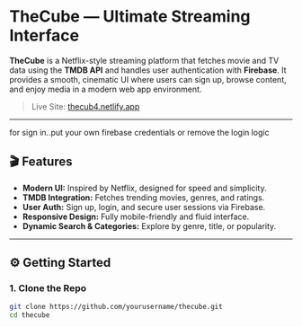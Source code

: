 # TheCube — Ultimate Streaming Interface

**TheCube** is a Netflix-style streaming platform that fetches movie and TV data using the **TMDB API** and handles user authentication with **Firebase**. It provides a smooth, cinematic UI where users can sign up, browse content, and enjoy media in a modern web app environment.

> Live Site: [thecub4.netlify.app](https://thecub4.netlify.app)

---
for sign in..put your own firebase credentials or remove the login logic

## 🎬 Features

- **Modern UI:** Inspired by Netflix, designed for speed and simplicity.
- **TMDB Integration:** Fetches trending movies, genres, and ratings.
- **User Auth:** Sign up, login, and secure user sessions via Firebase.
- **Responsive Design:** Fully mobile-friendly and fluid interface.
- **Dynamic Search & Categories:** Explore by genre, title, or popularity.

---

## ⚙️ Getting Started

### 1. Clone the Repo

```bash
git clone https://github.com/yourusername/thecube.git
cd thecube
